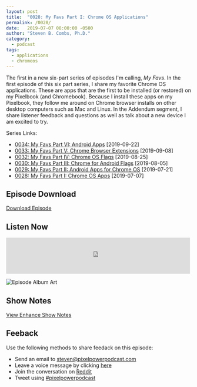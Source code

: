 ```yaml
---
layout: post
title:  "0028: My Favs Part I: Chrome OS Applications"
permalink: /0028/
date:   2019-07-07 08:00:00 -0500
author: "Steven B. Combs, Ph.D."
category:
  - podcast
tags:
  - applications
  - chromeos
---
```


The first in a new six-part series of episodes I'm calling, _My Favs_. In the first episode of this six part series, I share my favorite Chrome OS applications. These are apps that are the first to be installed (or restored) on my Pixelbook (and Chromebook). Because I install these apps on my Pixelbook, they follow me around on Chrome browser installs on other desktop computers such as Mac and Linux. In the Addendum segment, I share listener feedback and questions as well as talk about a new device I am excited to try.

Series Links:

- [0034: My Favs Part VI: Android Apps](/0034) [2019-09-22]
- [0033: My Favs Part V: Chrome Browser Extensions](/0033) [2019-09-08]
- [0032: My Favs Part IV: Chrome OS Flags](/0032) [2019-08-25]
- [0030: My Favs Part III: Chrome for Android Flags](/0030) [2019-08-05]
- [0029: My Favs Part II: Android Apps for Chrome OS](/0029) [2019-07-21]
- [0028: My Favs Part I: Chrome OS Apps](/0028) [2019-07-07]

## Episode Download

[Download Episode](https://s3-us-west-2.amazonaws.com/anchor-audio-bank/staging/2019-12-19/2843426ec134b624be846112f36aa70d.m4a)

## Listen Now

<p><iframe src="https://anchor.fm/pixelpowerpodcast/embed/episodes/0028-My-Favs-Part-I-Chrome-OS-Applications-e4i7e5" height="98px" width="500px" frameborder="0" scrolling="no"></iframe></p>

![Episode Album Art](/images/album-art/2019/0028.png)

## Show Notes

[View Enhance Show Notes](https://docs.google.com/document/d/1-tDvarjc1fPyW3WSLBxaNR8hfWu709eiJmFSVGjAIZ0/edit?usp=sharing)

## Feeback

Use the following methods to share feedack on this episode:

* Send an email to <steven@pixelpowerpodcast.com>
* Leave a voice message by clicking [here](https://anchor.fm/pixelpowerpodcast/message)
* Join the conversation on [Reddit](https://www.reddit.com/r/pixelpowerpodcast/)
* Tweet using [#pixelpowerpodcast](https://twitter.com/search?q=%23pixelpowerpodcast&src=typed_query)
